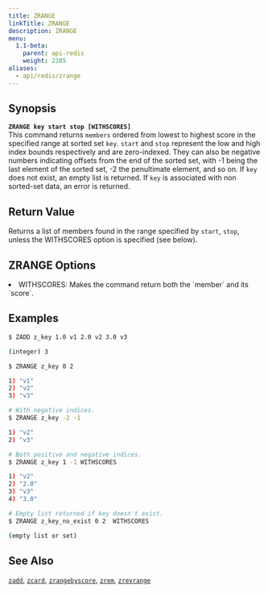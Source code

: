 ```yaml
---
title: ZRANGE
linkTitle: ZRANGE
description: ZRANGE
menu:
  1.1-beta:
    parent: api-redis
    weight: 2385
aliases:
  - api/redis/zrange
---
```


## Synopsis
<b>`ZRANGE key start stop [WITHSCORES]`</b><br>
This command returns `members` ordered from lowest to highest score in the specified range at sorted set `key`.
`start` and `stop` represent the low and high index bounds respectively and are zero-indexed. They can also be negative 
numbers indicating offsets from the end of the sorted set, with -1 being the last element of the sorted set, -2 the penultimate element, and so on. 
If `key` does not exist, an empty list is returned. If `key` is associated with non sorted-set data, an error is returned.

## Return Value
Returns a list of members found in the range specified by `start`, `stop`, unless the WITHSCORES option is specified (see below).

## ZRANGE Options
<li> WITHSCORES: Makes the command return both the `member` and its `score`.</li>

## Examples
```{.sh .copy .separator-dollar}
$ ZADD z_key 1.0 v1 2.0 v2 3.0 v3
```
```sh
(integer) 3
```
```{.sh .copy .separator-dollar}
$ ZRANGE z_key 0 2
```
```sh
1) "v1"
2) "v2"
3) "v3"
```
```{.sh .copy .separator-dollar}
# With negative indices.
$ ZRANGE z_key -2 -1
```
```sh
1) "v2"
2) "v3" 
```
```{.sh .copy .separator-dollar}
# Both positive and negative indices.
$ ZRANGE z_key 1 -1 WITHSCORES
```
```sh
1) "v2"
2) "2.0"
3) "v3"
4) "3.0"
```
```{.sh .copy .separator-dollar}
# Empty list returned if key doesn't exist.
$ ZRANGE z_key_no_exist 0 2  WITHSCORES
```
```sh
(empty list or set)
```

## See Also
[`zadd`](../zadd/), [`zcard`](../zcard/), [`zrangebyscore`](../zrangebyscore/), [`zrem`](../zrem),
[`zrevrange`](../zrevrange)
